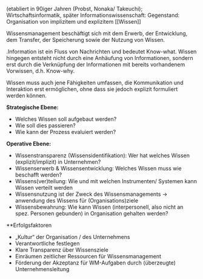 (etabliert in 90iger Jahren (Probst, Nonaka/ Takeuchi); Wirtschaftsinformatik, später Informationswissenschaft: Gegenstand: Organisation von implizitem und explizitem [[Wissen]]

Wissensmanagement beschäftigt sich mit dem Erwerb, der Entwicklung, dem Transfer, der Speicherung sowie der Nutzung von Wissen.

.Information ist ein Fluss von Nachrichten und bedeutet Know-what. Wissen hingegen entsteht nicht durch eine Anhäufung von Informationen, sondern erst durch die Verknüpfung der Informationen mit bereits vorhandenem Vorwissen, d.h. Know-why.

Wissen muss auch jene Fähigkeiten umfassen, die Kommunikation und Interaktion erst ermöglichen, ohne dass sie jedoch explizit formuliert werden können.

**Strategische Ebene:**

- Welches Wissen soll aufgebaut werden? 
- Wie soll dies passieren? 
- Wie kann der Prozess evaluiert werden?

**Operative Ebene:**

- Wissenstransparenz (Wissensidentifikation): Wer hat welches Wissen (explizit/implizit) in Unternehmen?
- Wissenserwerb & Wissensentwicklung: Welches Wissen muss wie beschafft werden?
- Wissens(ver)teilung: Wie und mit welchen Instrumenten/ Systemen kann Wissen verteilt werden
- Wissensnutzung ist der Zweck des Wissensmanagements -> anwendung des Wissens für (Organisations)ziele
- Wissensbewahrung: Wie kann Wissen (interpersonell, also nicht an spez. Personen gebunden) in Organisation gehalten werden?

**Erfolgsfaktoren

- „Kultur“ der Organisation / des Unternehmens 
- Verantwortliche festlegen 
- Klare Transparenz über Wissensziele 
- Einräumen zeitlicher Ressourcen für Wissensmanagement 
- Förderung der Akzeptanz für WM-Aufgaben durch (überzeugte) Unternehmensleitung